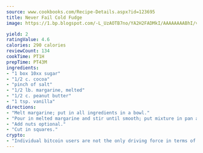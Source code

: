 ```yaml
---
source: www.cookbooks.com/Recipe-Details.aspx?id=123695
title: Never Fail Cold Fudge
image: https://1.bp.blogspot.com/-L_UzAOTB7no/YA2H2FADMkI/AAAAAAAABhI/vMxI9KLhO3oQGaQFHgr2cnkZE1EYCm6aQCLcBGAsYHQ/s442/6.png

yield: 2
ratingValue: 4.6
calories: 290 calories
reviewCount: 134
cookTime: PT1H
prepTime: PT43M
ingredients:
- "1 box 10xx sugar"
- "1/2 c. cocoa"
- "pinch of salt"
- "1/2 lb. margarine, melted"
- "1/2 c. peanut butter"
- "1 tsp. vanilla"
directions:
- "Melt margarine; put in all ingredients in a bowl."
- "Pour in melted margarine and stir until smooth; put mixture in pan and chill until firm."
- "Add nuts optional."
- "Cut in squares."
crypto:
- "Individual bitcoin users are not the only driving force in terms of securing the bitcoin network."
---
```

